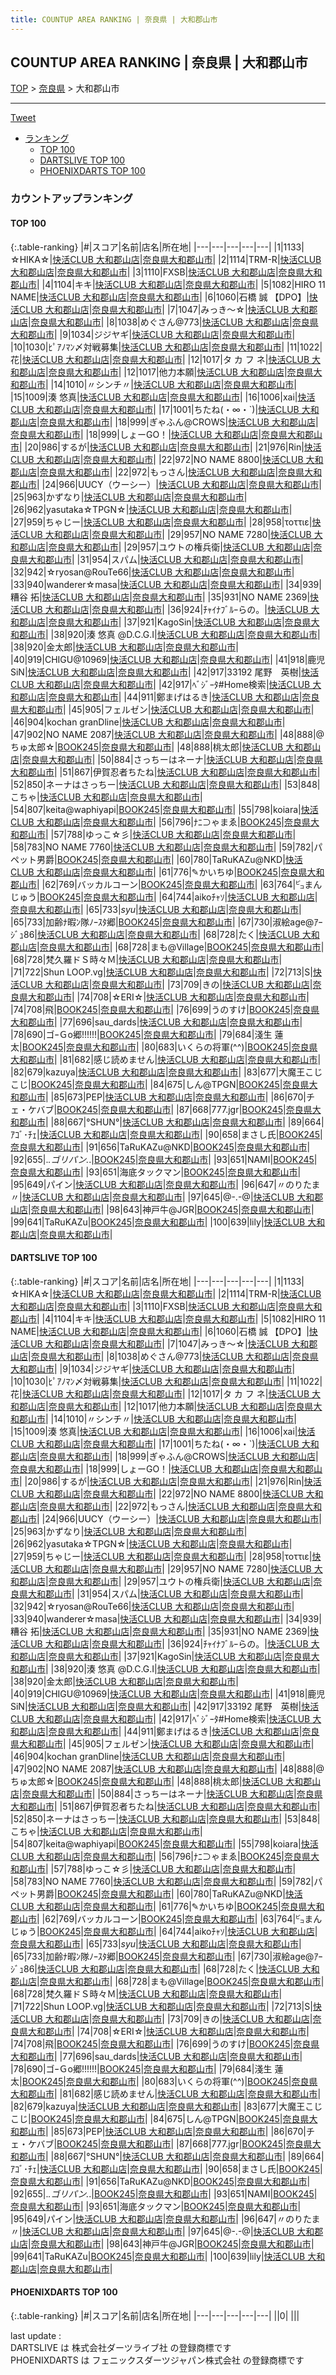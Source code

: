 ```yaml
---
title: COUNTUP AREA RANKING | 奈良県 | 大和郡山市
---
```

## COUNTUP AREA RANKING | 奈良県 | 大和郡山市

[TOP](/darts/rank/) > [奈良県](/darts/rank/奈良県/) > 大和郡山市

___

<a href="https://twitter.com/share?ref_src=twsrc%5Etfw" data-text="COUNTUP AREA RANKING | 奈良県大和郡山市" class="twitter-share-button" data-hashtags="DARTSLIVE,PHOENIXDARTS,darts,ダーツ" data-show-count="false">Tweet</a>

* [ランキング](#カウントアップランキング)
    * [TOP 100](#top-100)
    * [DARTSLIVE TOP 100](#dartslive-top-100)
    * [PHOENIXDARTS TOP 100](#phoenixdarts-top-100)

### カウントアップランキング

#### TOP 100



{:.table-ranking}
|#|スコア|名前|店名|所在地|
|---|---|---|---|---|
|1|1133|<span class="rank-name-dl">☆HIKA☆</span>|<a href="https://search.dartslive.com/jp/shop/a4d804bf25f3835058d385ea46352d8f">快活CLUB 大和郡山店</a>|<a href="/darts/rank/奈良県/大和郡山市">奈良県大和郡山市</a>|
|2|1114|<span class="rank-name-dl">TRM-R</span>|<a href="https://search.dartslive.com/jp/shop/a4d804bf25f3835058d385ea46352d8f">快活CLUB 大和郡山店</a>|<a href="/darts/rank/奈良県/大和郡山市">奈良県大和郡山市</a>|
|3|1110|<span class="rank-name-dl">FXSB</span>|<a href="https://search.dartslive.com/jp/shop/a4d804bf25f3835058d385ea46352d8f">快活CLUB 大和郡山店</a>|<a href="/darts/rank/奈良県/大和郡山市">奈良県大和郡山市</a>|
|4|1104|<span class="rank-name-dl">キキ</span>|<a href="https://search.dartslive.com/jp/shop/a4d804bf25f3835058d385ea46352d8f">快活CLUB 大和郡山店</a>|<a href="/darts/rank/奈良県/大和郡山市">奈良県大和郡山市</a>|
|5|1082|<span class="rank-name-dl">HIRO 11 NAME</span>|<a href="https://search.dartslive.com/jp/shop/a4d804bf25f3835058d385ea46352d8f">快活CLUB 大和郡山店</a>|<a href="/darts/rank/奈良県/大和郡山市">奈良県大和郡山市</a>|
|6|1060|<span class="rank-name-dl">石橋 誠 【DPO】</span>|<a href="https://search.dartslive.com/jp/shop/a4d804bf25f3835058d385ea46352d8f">快活CLUB 大和郡山店</a>|<a href="/darts/rank/奈良県/大和郡山市">奈良県大和郡山市</a>|
|7|1047|<span class="rank-name-dl">みっき〜☆</span>|<a href="https://search.dartslive.com/jp/shop/a4d804bf25f3835058d385ea46352d8f">快活CLUB 大和郡山店</a>|<a href="/darts/rank/奈良県/大和郡山市">奈良県大和郡山市</a>|
|8|1038|<span class="rank-name-dl">めぐさん@773</span>|<a href="https://search.dartslive.com/jp/shop/a4d804bf25f3835058d385ea46352d8f">快活CLUB 大和郡山店</a>|<a href="/darts/rank/奈良県/大和郡山市">奈良県大和郡山市</a>|
|9|1034|<span class="rank-name-dl">ジジヤギ</span>|<a href="https://search.dartslive.com/jp/shop/a4d804bf25f3835058d385ea46352d8f">快活CLUB 大和郡山店</a>|<a href="/darts/rank/奈良県/大和郡山市">奈良県大和郡山市</a>|
|10|1030|<span class="rank-name-dl">ﾋﾟｱﾉﾏﾝ〆対戦募集</span>|<a href="https://search.dartslive.com/jp/shop/a4d804bf25f3835058d385ea46352d8f">快活CLUB 大和郡山店</a>|<a href="/darts/rank/奈良県/大和郡山市">奈良県大和郡山市</a>|
|11|1022|<span class="rank-name-dl">花</span>|<a href="https://search.dartslive.com/jp/shop/a4d804bf25f3835058d385ea46352d8f">快活CLUB 大和郡山店</a>|<a href="/darts/rank/奈良県/大和郡山市">奈良県大和郡山市</a>|
|12|1017|<span class="rank-name-dl">タ カ フ ネ</span>|<a href="https://search.dartslive.com/jp/shop/a4d804bf25f3835058d385ea46352d8f">快活CLUB 大和郡山店</a>|<a href="/darts/rank/奈良県/大和郡山市">奈良県大和郡山市</a>|
|12|1017|<span class="rank-name-dl">他力本願</span>|<a href="https://search.dartslive.com/jp/shop/a4d804bf25f3835058d385ea46352d8f">快活CLUB 大和郡山店</a>|<a href="/darts/rank/奈良県/大和郡山市">奈良県大和郡山市</a>|
|14|1010|<span class="rank-name-dl">〃シンチ〃</span>|<a href="https://search.dartslive.com/jp/shop/a4d804bf25f3835058d385ea46352d8f">快活CLUB 大和郡山店</a>|<a href="/darts/rank/奈良県/大和郡山市">奈良県大和郡山市</a>|
|15|1009|<span class="rank-name-dl">湊 悠真</span>|<a href="https://search.dartslive.com/jp/shop/a4d804bf25f3835058d385ea46352d8f">快活CLUB 大和郡山店</a>|<a href="/darts/rank/奈良県/大和郡山市">奈良県大和郡山市</a>|
|16|1006|<span class="rank-name-dl">xai</span>|<a href="https://search.dartslive.com/jp/shop/a4d804bf25f3835058d385ea46352d8f">快活CLUB 大和郡山店</a>|<a href="/darts/rank/奈良県/大和郡山市">奈良県大和郡山市</a>|
|17|1001|<span class="rank-name-dl">ちたね(・∞・`)</span>|<a href="https://search.dartslive.com/jp/shop/a4d804bf25f3835058d385ea46352d8f">快活CLUB 大和郡山店</a>|<a href="/darts/rank/奈良県/大和郡山市">奈良県大和郡山市</a>|
|18|999|<span class="rank-name-dl">ぎゃふん@CROWS</span>|<a href="https://search.dartslive.com/jp/shop/a4d804bf25f3835058d385ea46352d8f">快活CLUB 大和郡山店</a>|<a href="/darts/rank/奈良県/大和郡山市">奈良県大和郡山市</a>|
|18|999|<span class="rank-name-dl">しょーGO！</span>|<a href="https://search.dartslive.com/jp/shop/a4d804bf25f3835058d385ea46352d8f">快活CLUB 大和郡山店</a>|<a href="/darts/rank/奈良県/大和郡山市">奈良県大和郡山市</a>|
|20|986|<span class="rank-name-dl">するが</span>|<a href="https://search.dartslive.com/jp/shop/a4d804bf25f3835058d385ea46352d8f">快活CLUB 大和郡山店</a>|<a href="/darts/rank/奈良県/大和郡山市">奈良県大和郡山市</a>|
|21|976|<span class="rank-name-dl">Rin</span>|<a href="https://search.dartslive.com/jp/shop/a4d804bf25f3835058d385ea46352d8f">快活CLUB 大和郡山店</a>|<a href="/darts/rank/奈良県/大和郡山市">奈良県大和郡山市</a>|
|22|972|<span class="rank-name-dl">NO NAME 8800</span>|<a href="https://search.dartslive.com/jp/shop/a4d804bf25f3835058d385ea46352d8f">快活CLUB 大和郡山店</a>|<a href="/darts/rank/奈良県/大和郡山市">奈良県大和郡山市</a>|
|22|972|<span class="rank-name-dl">もっさん</span>|<a href="https://search.dartslive.com/jp/shop/a4d804bf25f3835058d385ea46352d8f">快活CLUB 大和郡山店</a>|<a href="/darts/rank/奈良県/大和郡山市">奈良県大和郡山市</a>|
|24|966|<span class="rank-name-dl">UUCY（ウーシー）</span>|<a href="https://search.dartslive.com/jp/shop/a4d804bf25f3835058d385ea46352d8f">快活CLUB 大和郡山店</a>|<a href="/darts/rank/奈良県/大和郡山市">奈良県大和郡山市</a>|
|25|963|<span class="rank-name-dl">かずなり</span>|<a href="https://search.dartslive.com/jp/shop/a4d804bf25f3835058d385ea46352d8f">快活CLUB 大和郡山店</a>|<a href="/darts/rank/奈良県/大和郡山市">奈良県大和郡山市</a>|
|26|962|<span class="rank-name-dl">yasutaka☆TPGN☆</span>|<a href="https://search.dartslive.com/jp/shop/a4d804bf25f3835058d385ea46352d8f">快活CLUB 大和郡山店</a>|<a href="/darts/rank/奈良県/大和郡山市">奈良県大和郡山市</a>|
|27|959|<span class="rank-name-dl">ちゃじー</span>|<a href="https://search.dartslive.com/jp/shop/a4d804bf25f3835058d385ea46352d8f">快活CLUB 大和郡山店</a>|<a href="/darts/rank/奈良県/大和郡山市">奈良県大和郡山市</a>|
|28|958|<span class="rank-name-dl">τοττιε</span>|<a href="https://search.dartslive.com/jp/shop/a4d804bf25f3835058d385ea46352d8f">快活CLUB 大和郡山店</a>|<a href="/darts/rank/奈良県/大和郡山市">奈良県大和郡山市</a>|
|29|957|<span class="rank-name-dl">NO NAME 7280</span>|<a href="https://search.dartslive.com/jp/shop/a4d804bf25f3835058d385ea46352d8f">快活CLUB 大和郡山店</a>|<a href="/darts/rank/奈良県/大和郡山市">奈良県大和郡山市</a>|
|29|957|<span class="rank-name-dl">ユウトの権兵衛</span>|<a href="https://search.dartslive.com/jp/shop/a4d804bf25f3835058d385ea46352d8f">快活CLUB 大和郡山店</a>|<a href="/darts/rank/奈良県/大和郡山市">奈良県大和郡山市</a>|
|31|954|<span class="rank-name-dl">スパム</span>|<a href="https://search.dartslive.com/jp/shop/a4d804bf25f3835058d385ea46352d8f">快活CLUB 大和郡山店</a>|<a href="/darts/rank/奈良県/大和郡山市">奈良県大和郡山市</a>|
|32|942|<span class="rank-name-dl">☆ryosan@RouTe66</span>|<a href="https://search.dartslive.com/jp/shop/a4d804bf25f3835058d385ea46352d8f">快活CLUB 大和郡山店</a>|<a href="/darts/rank/奈良県/大和郡山市">奈良県大和郡山市</a>|
|33|940|<span class="rank-name-dl">wanderer☆masa</span>|<a href="https://search.dartslive.com/jp/shop/a4d804bf25f3835058d385ea46352d8f">快活CLUB 大和郡山店</a>|<a href="/darts/rank/奈良県/大和郡山市">奈良県大和郡山市</a>|
|34|939|<span class="rank-name-dl">糟谷 拓</span>|<a href="https://search.dartslive.com/jp/shop/a4d804bf25f3835058d385ea46352d8f">快活CLUB 大和郡山店</a>|<a href="/darts/rank/奈良県/大和郡山市">奈良県大和郡山市</a>|
|35|931|<span class="rank-name-dl">NO NAME 2369</span>|<a href="https://search.dartslive.com/jp/shop/a4d804bf25f3835058d385ea46352d8f">快活CLUB 大和郡山店</a>|<a href="/darts/rank/奈良県/大和郡山市">奈良県大和郡山市</a>|
|36|924|<span class="rank-name-dl">ﾁｬｲﾅﾌﾞﾙｰらの。</span>|<a href="https://search.dartslive.com/jp/shop/a4d804bf25f3835058d385ea46352d8f">快活CLUB 大和郡山店</a>|<a href="/darts/rank/奈良県/大和郡山市">奈良県大和郡山市</a>|
|37|921|<span class="rank-name-dl">KagoSin</span>|<a href="https://search.dartslive.com/jp/shop/a4d804bf25f3835058d385ea46352d8f">快活CLUB 大和郡山店</a>|<a href="/darts/rank/奈良県/大和郡山市">奈良県大和郡山市</a>|
|38|920|<span class="rank-name-dl">湊 悠真 @D.C.G.I</span>|<a href="https://search.dartslive.com/jp/shop/a4d804bf25f3835058d385ea46352d8f">快活CLUB 大和郡山店</a>|<a href="/darts/rank/奈良県/大和郡山市">奈良県大和郡山市</a>|
|38|920|<span class="rank-name-dl">金太郎</span>|<a href="https://search.dartslive.com/jp/shop/a4d804bf25f3835058d385ea46352d8f">快活CLUB 大和郡山店</a>|<a href="/darts/rank/奈良県/大和郡山市">奈良県大和郡山市</a>|
|40|919|<span class="rank-name-dl">CHIGU@10969</span>|<a href="https://search.dartslive.com/jp/shop/a4d804bf25f3835058d385ea46352d8f">快活CLUB 大和郡山店</a>|<a href="/darts/rank/奈良県/大和郡山市">奈良県大和郡山市</a>|
|41|918|<span class="rank-name-dl">鹿児SiN</span>|<a href="https://search.dartslive.com/jp/shop/a4d804bf25f3835058d385ea46352d8f">快活CLUB 大和郡山店</a>|<a href="/darts/rank/奈良県/大和郡山市">奈良県大和郡山市</a>|
|42|917|<span class="rank-name-dl">33192 尾野　英樹</span>|<a href="https://search.dartslive.com/jp/shop/a4d804bf25f3835058d385ea46352d8f">快活CLUB 大和郡山店</a>|<a href="/darts/rank/奈良県/大和郡山市">奈良県大和郡山市</a>|
|42|917|<span class="rank-name-dl">ﾍﾞｼﾞｰﾀ#Home検索</span>|<a href="https://search.dartslive.com/jp/shop/a4d804bf25f3835058d385ea46352d8f">快活CLUB 大和郡山店</a>|<a href="/darts/rank/奈良県/大和郡山市">奈良県大和郡山市</a>|
|44|911|<span class="rank-name-dl">鄭まげはるき</span>|<a href="https://search.dartslive.com/jp/shop/a4d804bf25f3835058d385ea46352d8f">快活CLUB 大和郡山店</a>|<a href="/darts/rank/奈良県/大和郡山市">奈良県大和郡山市</a>|
|45|905|<span class="rank-name-dl">フェルゼン</span>|<a href="https://search.dartslive.com/jp/shop/a4d804bf25f3835058d385ea46352d8f">快活CLUB 大和郡山店</a>|<a href="/darts/rank/奈良県/大和郡山市">奈良県大和郡山市</a>|
|46|904|<span class="rank-name-dl">kochan granDline</span>|<a href="https://search.dartslive.com/jp/shop/a4d804bf25f3835058d385ea46352d8f">快活CLUB 大和郡山店</a>|<a href="/darts/rank/奈良県/大和郡山市">奈良県大和郡山市</a>|
|47|902|<span class="rank-name-dl">NO NAME 2087</span>|<a href="https://search.dartslive.com/jp/shop/a4d804bf25f3835058d385ea46352d8f">快活CLUB 大和郡山店</a>|<a href="/darts/rank/奈良県/大和郡山市">奈良県大和郡山市</a>|
|48|888|<span class="rank-name-dl">@ちゅ太郎☆</span>|<a href="https://search.dartslive.com/jp/shop/7f43353668f8cb440d9b047a20a7ba1e">BOOK245</a>|<a href="/darts/rank/奈良県/大和郡山市">奈良県大和郡山市</a>|
|48|888|<span class="rank-name-dl">桃太郎</span>|<a href="https://search.dartslive.com/jp/shop/a4d804bf25f3835058d385ea46352d8f">快活CLUB 大和郡山店</a>|<a href="/darts/rank/奈良県/大和郡山市">奈良県大和郡山市</a>|
|50|884|<span class="rank-name-dl">さっちーはネーナ</span>|<a href="https://search.dartslive.com/jp/shop/a4d804bf25f3835058d385ea46352d8f">快活CLUB 大和郡山店</a>|<a href="/darts/rank/奈良県/大和郡山市">奈良県大和郡山市</a>|
|51|867|<span class="rank-name-dl">伊賀忍者ちたね</span>|<a href="https://search.dartslive.com/jp/shop/a4d804bf25f3835058d385ea46352d8f">快活CLUB 大和郡山店</a>|<a href="/darts/rank/奈良県/大和郡山市">奈良県大和郡山市</a>|
|52|850|<span class="rank-name-dl">ネーナはさっちー</span>|<a href="https://search.dartslive.com/jp/shop/a4d804bf25f3835058d385ea46352d8f">快活CLUB 大和郡山店</a>|<a href="/darts/rank/奈良県/大和郡山市">奈良県大和郡山市</a>|
|53|848|<span class="rank-name-dl">こちゃ</span>|<a href="https://search.dartslive.com/jp/shop/a4d804bf25f3835058d385ea46352d8f">快活CLUB 大和郡山店</a>|<a href="/darts/rank/奈良県/大和郡山市">奈良県大和郡山市</a>|
|54|807|<span class="rank-name-dl">keita@waphiyapi</span>|<a href="https://search.dartslive.com/jp/shop/7f43353668f8cb440d9b047a20a7ba1e">BOOK245</a>|<a href="/darts/rank/奈良県/大和郡山市">奈良県大和郡山市</a>|
|55|798|<span class="rank-name-dl">koiara</span>|<a href="https://search.dartslive.com/jp/shop/a4d804bf25f3835058d385ea46352d8f">快活CLUB 大和郡山店</a>|<a href="/darts/rank/奈良県/大和郡山市">奈良県大和郡山市</a>|
|56|796|<span class="rank-name-dl">ﾅﾆ⊃ゃまゑ</span>|<a href="https://search.dartslive.com/jp/shop/7f43353668f8cb440d9b047a20a7ba1e">BOOK245</a>|<a href="/darts/rank/奈良県/大和郡山市">奈良県大和郡山市</a>|
|57|788|<span class="rank-name-dl">ゆっこ☆彡</span>|<a href="https://search.dartslive.com/jp/shop/a4d804bf25f3835058d385ea46352d8f">快活CLUB 大和郡山店</a>|<a href="/darts/rank/奈良県/大和郡山市">奈良県大和郡山市</a>|
|58|783|<span class="rank-name-dl">NO NAME 7760</span>|<a href="https://search.dartslive.com/jp/shop/a4d804bf25f3835058d385ea46352d8f">快活CLUB 大和郡山店</a>|<a href="/darts/rank/奈良県/大和郡山市">奈良県大和郡山市</a>|
|59|782|<span class="rank-name-dl">パペット男爵</span>|<a href="https://search.dartslive.com/jp/shop/7f43353668f8cb440d9b047a20a7ba1e">BOOK245</a>|<a href="/darts/rank/奈良県/大和郡山市">奈良県大和郡山市</a>|
|60|780|<span class="rank-name-dl">TaRuKAZu@NKD</span>|<a href="https://search.dartslive.com/jp/shop/a4d804bf25f3835058d385ea46352d8f">快活CLUB 大和郡山店</a>|<a href="/darts/rank/奈良県/大和郡山市">奈良県大和郡山市</a>|
|61|776|<span class="rank-name-dl">✎かいちゆ</span>|<a href="https://search.dartslive.com/jp/shop/7f43353668f8cb440d9b047a20a7ba1e">BOOK245</a>|<a href="/darts/rank/奈良県/大和郡山市">奈良県大和郡山市</a>|
|62|769|<span class="rank-name-dl">バッカルコーン</span>|<a href="https://search.dartslive.com/jp/shop/7f43353668f8cb440d9b047a20a7ba1e">BOOK245</a>|<a href="/darts/rank/奈良県/大和郡山市">奈良県大和郡山市</a>|
|63|764|<span class="rank-name-dl">㌰まんじゅう</span>|<a href="https://search.dartslive.com/jp/shop/7f43353668f8cb440d9b047a20a7ba1e">BOOK245</a>|<a href="/darts/rank/奈良県/大和郡山市">奈良県大和郡山市</a>|
|64|744|<span class="rank-name-dl">aikoﾁｬｿ</span>|<a href="https://search.dartslive.com/jp/shop/a4d804bf25f3835058d385ea46352d8f">快活CLUB 大和郡山店</a>|<a href="/darts/rank/奈良県/大和郡山市">奈良県大和郡山市</a>|
|65|733|<span class="rank-name-dl">_syu_</span>|<a href="https://search.dartslive.com/jp/shop/a4d804bf25f3835058d385ea46352d8f">快活CLUB 大和郡山店</a>|<a href="/darts/rank/奈良県/大和郡山市">奈良県大和郡山市</a>|
|65|733|<span class="rank-name-dl">加齢ﾅ暇ﾝ隊ﾉｰｽﾀ郷</span>|<a href="https://search.dartslive.com/jp/shop/7f43353668f8cb440d9b047a20a7ba1e">BOOK245</a>|<a href="/darts/rank/奈良県/大和郡山市">奈良県大和郡山市</a>|
|67|730|<span class="rank-name-dl">淑絵age@ｱｰｼﾞｭ86</span>|<a href="https://search.dartslive.com/jp/shop/a4d804bf25f3835058d385ea46352d8f">快活CLUB 大和郡山店</a>|<a href="/darts/rank/奈良県/大和郡山市">奈良県大和郡山市</a>|
|68|728|<span class="rank-name-dl">たく</span>|<a href="https://search.dartslive.com/jp/shop/a4d804bf25f3835058d385ea46352d8f">快活CLUB 大和郡山店</a>|<a href="/darts/rank/奈良県/大和郡山市">奈良県大和郡山市</a>|
|68|728|<span class="rank-name-dl">まも@Village</span>|<a href="https://search.dartslive.com/jp/shop/7f43353668f8cb440d9b047a20a7ba1e">BOOK245</a>|<a href="/darts/rank/奈良県/大和郡山市">奈良県大和郡山市</a>|
|68|728|<span class="rank-name-dl">梵久羅ドＳ時々Ｍ</span>|<a href="https://search.dartslive.com/jp/shop/a4d804bf25f3835058d385ea46352d8f">快活CLUB 大和郡山店</a>|<a href="/darts/rank/奈良県/大和郡山市">奈良県大和郡山市</a>|
|71|722|<span class="rank-name-dl">Shun LOOP.vg</span>|<a href="https://search.dartslive.com/jp/shop/a4d804bf25f3835058d385ea46352d8f">快活CLUB 大和郡山店</a>|<a href="/darts/rank/奈良県/大和郡山市">奈良県大和郡山市</a>|
|72|713|<span class="rank-name-dl">S</span>|<a href="https://search.dartslive.com/jp/shop/a4d804bf25f3835058d385ea46352d8f">快活CLUB 大和郡山店</a>|<a href="/darts/rank/奈良県/大和郡山市">奈良県大和郡山市</a>|
|73|709|<span class="rank-name-dl">きの</span>|<a href="https://search.dartslive.com/jp/shop/a4d804bf25f3835058d385ea46352d8f">快活CLUB 大和郡山店</a>|<a href="/darts/rank/奈良県/大和郡山市">奈良県大和郡山市</a>|
|74|708|<span class="rank-name-dl">☆ERI☆</span>|<a href="https://search.dartslive.com/jp/shop/a4d804bf25f3835058d385ea46352d8f">快活CLUB 大和郡山店</a>|<a href="/darts/rank/奈良県/大和郡山市">奈良県大和郡山市</a>|
|74|708|<span class="rank-name-dl">飛</span>|<a href="https://search.dartslive.com/jp/shop/7f43353668f8cb440d9b047a20a7ba1e">BOOK245</a>|<a href="/darts/rank/奈良県/大和郡山市">奈良県大和郡山市</a>|
|76|699|<span class="rank-name-dl">うのすけ</span>|<a href="https://search.dartslive.com/jp/shop/7f43353668f8cb440d9b047a20a7ba1e">BOOK245</a>|<a href="/darts/rank/奈良県/大和郡山市">奈良県大和郡山市</a>|
|77|696|<span class="rank-name-dl">sau_dards</span>|<a href="https://search.dartslive.com/jp/shop/a4d804bf25f3835058d385ea46352d8f">快活CLUB 大和郡山店</a>|<a href="/darts/rank/奈良県/大和郡山市">奈良県大和郡山市</a>|
|78|690|<span class="rank-name-dl">ゴｰＧo郷!!!!!!</span>|<a href="https://search.dartslive.com/jp/shop/7f43353668f8cb440d9b047a20a7ba1e">BOOK245</a>|<a href="/darts/rank/奈良県/大和郡山市">奈良県大和郡山市</a>|
|79|684|<span class="rank-name-dl">淺生 蓮太</span>|<a href="https://search.dartslive.com/jp/shop/7f43353668f8cb440d9b047a20a7ba1e">BOOK245</a>|<a href="/darts/rank/奈良県/大和郡山市">奈良県大和郡山市</a>|
|80|683|<span class="rank-name-dl">いくらの将軍(^^)</span>|<a href="https://search.dartslive.com/jp/shop/7f43353668f8cb440d9b047a20a7ba1e">BOOK245</a>|<a href="/darts/rank/奈良県/大和郡山市">奈良県大和郡山市</a>|
|81|682|<span class="rank-name-dl">感じ読めません</span>|<a href="https://search.dartslive.com/jp/shop/a4d804bf25f3835058d385ea46352d8f">快活CLUB 大和郡山店</a>|<a href="/darts/rank/奈良県/大和郡山市">奈良県大和郡山市</a>|
|82|679|<span class="rank-name-dl">kazuya</span>|<a href="https://search.dartslive.com/jp/shop/a4d804bf25f3835058d385ea46352d8f">快活CLUB 大和郡山店</a>|<a href="/darts/rank/奈良県/大和郡山市">奈良県大和郡山市</a>|
|83|677|<span class="rank-name-dl">大魔王こじこじ</span>|<a href="https://search.dartslive.com/jp/shop/7f43353668f8cb440d9b047a20a7ba1e">BOOK245</a>|<a href="/darts/rank/奈良県/大和郡山市">奈良県大和郡山市</a>|
|84|675|<span class="rank-name-dl">しん@TPGN</span>|<a href="https://search.dartslive.com/jp/shop/7f43353668f8cb440d9b047a20a7ba1e">BOOK245</a>|<a href="/darts/rank/奈良県/大和郡山市">奈良県大和郡山市</a>|
|85|673|<span class="rank-name-dl">PEP</span>|<a href="https://search.dartslive.com/jp/shop/a4d804bf25f3835058d385ea46352d8f">快活CLUB 大和郡山店</a>|<a href="/darts/rank/奈良県/大和郡山市">奈良県大和郡山市</a>|
|86|670|<span class="rank-name-dl">チェ・ケバブ</span>|<a href="https://search.dartslive.com/jp/shop/7f43353668f8cb440d9b047a20a7ba1e">BOOK245</a>|<a href="/darts/rank/奈良県/大和郡山市">奈良県大和郡山市</a>|
|87|668|<span class="rank-name-dl">777.jgr</span>|<a href="https://search.dartslive.com/jp/shop/7f43353668f8cb440d9b047a20a7ba1e">BOOK245</a>|<a href="/darts/rank/奈良県/大和郡山市">奈良県大和郡山市</a>|
|88|667|<span class="rank-name-dl">°SHUN°</span>|<a href="https://search.dartslive.com/jp/shop/a4d804bf25f3835058d385ea46352d8f">快活CLUB 大和郡山店</a>|<a href="/darts/rank/奈良県/大和郡山市">奈良県大和郡山市</a>|
|89|664|<span class="rank-name-dl">ｱｺﾞ･ﾁｪ</span>|<a href="https://search.dartslive.com/jp/shop/a4d804bf25f3835058d385ea46352d8f">快活CLUB 大和郡山店</a>|<a href="/darts/rank/奈良県/大和郡山市">奈良県大和郡山市</a>|
|90|658|<span class="rank-name-dl">まさし氏</span>|<a href="https://search.dartslive.com/jp/shop/7f43353668f8cb440d9b047a20a7ba1e">BOOK245</a>|<a href="/darts/rank/奈良県/大和郡山市">奈良県大和郡山市</a>|
|91|656|<span class="rank-name-dl">TaRuKAZu@NKD</span>|<a href="https://search.dartslive.com/jp/shop/7f43353668f8cb440d9b047a20a7ba1e">BOOK245</a>|<a href="/darts/rank/奈良県/大和郡山市">奈良県大和郡山市</a>|
|92|655|<span class="rank-name-dl">._.ゴリパン._.</span>|<a href="https://search.dartslive.com/jp/shop/7f43353668f8cb440d9b047a20a7ba1e">BOOK245</a>|<a href="/darts/rank/奈良県/大和郡山市">奈良県大和郡山市</a>|
|93|651|<span class="rank-name-dl">NAMI</span>|<a href="https://search.dartslive.com/jp/shop/7f43353668f8cb440d9b047a20a7ba1e">BOOK245</a>|<a href="/darts/rank/奈良県/大和郡山市">奈良県大和郡山市</a>|
|93|651|<span class="rank-name-dl">海底タックマン</span>|<a href="https://search.dartslive.com/jp/shop/7f43353668f8cb440d9b047a20a7ba1e">BOOK245</a>|<a href="/darts/rank/奈良県/大和郡山市">奈良県大和郡山市</a>|
|95|649|<span class="rank-name-dl">パイン</span>|<a href="https://search.dartslive.com/jp/shop/a4d804bf25f3835058d385ea46352d8f">快活CLUB 大和郡山店</a>|<a href="/darts/rank/奈良県/大和郡山市">奈良県大和郡山市</a>|
|96|647|<span class="rank-name-dl">〃のりたま〃</span>|<a href="https://search.dartslive.com/jp/shop/a4d804bf25f3835058d385ea46352d8f">快活CLUB 大和郡山店</a>|<a href="/darts/rank/奈良県/大和郡山市">奈良県大和郡山市</a>|
|97|645|<span class="rank-name-dl">@-.-@</span>|<a href="https://search.dartslive.com/jp/shop/a4d804bf25f3835058d385ea46352d8f">快活CLUB 大和郡山店</a>|<a href="/darts/rank/奈良県/大和郡山市">奈良県大和郡山市</a>|
|98|643|<span class="rank-name-dl">神戸牛@JGR</span>|<a href="https://search.dartslive.com/jp/shop/7f43353668f8cb440d9b047a20a7ba1e">BOOK245</a>|<a href="/darts/rank/奈良県/大和郡山市">奈良県大和郡山市</a>|
|99|641|<span class="rank-name-dl">TaRuKAZu</span>|<a href="https://search.dartslive.com/jp/shop/7f43353668f8cb440d9b047a20a7ba1e">BOOK245</a>|<a href="/darts/rank/奈良県/大和郡山市">奈良県大和郡山市</a>|
|100|639|<span class="rank-name-dl">lily</span>|<a href="https://search.dartslive.com/jp/shop/a4d804bf25f3835058d385ea46352d8f">快活CLUB 大和郡山店</a>|<a href="/darts/rank/奈良県/大和郡山市">奈良県大和郡山市</a>|


#### DARTSLIVE TOP 100



{:.table-ranking}
|#|スコア|名前|店名|所在地|
|---|---|---|---|---|
|1|1133|<span class="rank-name-dl">☆HIKA☆</span>|<a href="https://search.dartslive.com/jp/shop/a4d804bf25f3835058d385ea46352d8f">快活CLUB 大和郡山店</a>|<a href="/darts/rank/奈良県/大和郡山市">奈良県大和郡山市</a>|
|2|1114|<span class="rank-name-dl">TRM-R</span>|<a href="https://search.dartslive.com/jp/shop/a4d804bf25f3835058d385ea46352d8f">快活CLUB 大和郡山店</a>|<a href="/darts/rank/奈良県/大和郡山市">奈良県大和郡山市</a>|
|3|1110|<span class="rank-name-dl">FXSB</span>|<a href="https://search.dartslive.com/jp/shop/a4d804bf25f3835058d385ea46352d8f">快活CLUB 大和郡山店</a>|<a href="/darts/rank/奈良県/大和郡山市">奈良県大和郡山市</a>|
|4|1104|<span class="rank-name-dl">キキ</span>|<a href="https://search.dartslive.com/jp/shop/a4d804bf25f3835058d385ea46352d8f">快活CLUB 大和郡山店</a>|<a href="/darts/rank/奈良県/大和郡山市">奈良県大和郡山市</a>|
|5|1082|<span class="rank-name-dl">HIRO 11 NAME</span>|<a href="https://search.dartslive.com/jp/shop/a4d804bf25f3835058d385ea46352d8f">快活CLUB 大和郡山店</a>|<a href="/darts/rank/奈良県/大和郡山市">奈良県大和郡山市</a>|
|6|1060|<span class="rank-name-dl">石橋 誠 【DPO】</span>|<a href="https://search.dartslive.com/jp/shop/a4d804bf25f3835058d385ea46352d8f">快活CLUB 大和郡山店</a>|<a href="/darts/rank/奈良県/大和郡山市">奈良県大和郡山市</a>|
|7|1047|<span class="rank-name-dl">みっき〜☆</span>|<a href="https://search.dartslive.com/jp/shop/a4d804bf25f3835058d385ea46352d8f">快活CLUB 大和郡山店</a>|<a href="/darts/rank/奈良県/大和郡山市">奈良県大和郡山市</a>|
|8|1038|<span class="rank-name-dl">めぐさん@773</span>|<a href="https://search.dartslive.com/jp/shop/a4d804bf25f3835058d385ea46352d8f">快活CLUB 大和郡山店</a>|<a href="/darts/rank/奈良県/大和郡山市">奈良県大和郡山市</a>|
|9|1034|<span class="rank-name-dl">ジジヤギ</span>|<a href="https://search.dartslive.com/jp/shop/a4d804bf25f3835058d385ea46352d8f">快活CLUB 大和郡山店</a>|<a href="/darts/rank/奈良県/大和郡山市">奈良県大和郡山市</a>|
|10|1030|<span class="rank-name-dl">ﾋﾟｱﾉﾏﾝ〆対戦募集</span>|<a href="https://search.dartslive.com/jp/shop/a4d804bf25f3835058d385ea46352d8f">快活CLUB 大和郡山店</a>|<a href="/darts/rank/奈良県/大和郡山市">奈良県大和郡山市</a>|
|11|1022|<span class="rank-name-dl">花</span>|<a href="https://search.dartslive.com/jp/shop/a4d804bf25f3835058d385ea46352d8f">快活CLUB 大和郡山店</a>|<a href="/darts/rank/奈良県/大和郡山市">奈良県大和郡山市</a>|
|12|1017|<span class="rank-name-dl">タ カ フ ネ</span>|<a href="https://search.dartslive.com/jp/shop/a4d804bf25f3835058d385ea46352d8f">快活CLUB 大和郡山店</a>|<a href="/darts/rank/奈良県/大和郡山市">奈良県大和郡山市</a>|
|12|1017|<span class="rank-name-dl">他力本願</span>|<a href="https://search.dartslive.com/jp/shop/a4d804bf25f3835058d385ea46352d8f">快活CLUB 大和郡山店</a>|<a href="/darts/rank/奈良県/大和郡山市">奈良県大和郡山市</a>|
|14|1010|<span class="rank-name-dl">〃シンチ〃</span>|<a href="https://search.dartslive.com/jp/shop/a4d804bf25f3835058d385ea46352d8f">快活CLUB 大和郡山店</a>|<a href="/darts/rank/奈良県/大和郡山市">奈良県大和郡山市</a>|
|15|1009|<span class="rank-name-dl">湊 悠真</span>|<a href="https://search.dartslive.com/jp/shop/a4d804bf25f3835058d385ea46352d8f">快活CLUB 大和郡山店</a>|<a href="/darts/rank/奈良県/大和郡山市">奈良県大和郡山市</a>|
|16|1006|<span class="rank-name-dl">xai</span>|<a href="https://search.dartslive.com/jp/shop/a4d804bf25f3835058d385ea46352d8f">快活CLUB 大和郡山店</a>|<a href="/darts/rank/奈良県/大和郡山市">奈良県大和郡山市</a>|
|17|1001|<span class="rank-name-dl">ちたね(・∞・`)</span>|<a href="https://search.dartslive.com/jp/shop/a4d804bf25f3835058d385ea46352d8f">快活CLUB 大和郡山店</a>|<a href="/darts/rank/奈良県/大和郡山市">奈良県大和郡山市</a>|
|18|999|<span class="rank-name-dl">ぎゃふん@CROWS</span>|<a href="https://search.dartslive.com/jp/shop/a4d804bf25f3835058d385ea46352d8f">快活CLUB 大和郡山店</a>|<a href="/darts/rank/奈良県/大和郡山市">奈良県大和郡山市</a>|
|18|999|<span class="rank-name-dl">しょーGO！</span>|<a href="https://search.dartslive.com/jp/shop/a4d804bf25f3835058d385ea46352d8f">快活CLUB 大和郡山店</a>|<a href="/darts/rank/奈良県/大和郡山市">奈良県大和郡山市</a>|
|20|986|<span class="rank-name-dl">するが</span>|<a href="https://search.dartslive.com/jp/shop/a4d804bf25f3835058d385ea46352d8f">快活CLUB 大和郡山店</a>|<a href="/darts/rank/奈良県/大和郡山市">奈良県大和郡山市</a>|
|21|976|<span class="rank-name-dl">Rin</span>|<a href="https://search.dartslive.com/jp/shop/a4d804bf25f3835058d385ea46352d8f">快活CLUB 大和郡山店</a>|<a href="/darts/rank/奈良県/大和郡山市">奈良県大和郡山市</a>|
|22|972|<span class="rank-name-dl">NO NAME 8800</span>|<a href="https://search.dartslive.com/jp/shop/a4d804bf25f3835058d385ea46352d8f">快活CLUB 大和郡山店</a>|<a href="/darts/rank/奈良県/大和郡山市">奈良県大和郡山市</a>|
|22|972|<span class="rank-name-dl">もっさん</span>|<a href="https://search.dartslive.com/jp/shop/a4d804bf25f3835058d385ea46352d8f">快活CLUB 大和郡山店</a>|<a href="/darts/rank/奈良県/大和郡山市">奈良県大和郡山市</a>|
|24|966|<span class="rank-name-dl">UUCY（ウーシー）</span>|<a href="https://search.dartslive.com/jp/shop/a4d804bf25f3835058d385ea46352d8f">快活CLUB 大和郡山店</a>|<a href="/darts/rank/奈良県/大和郡山市">奈良県大和郡山市</a>|
|25|963|<span class="rank-name-dl">かずなり</span>|<a href="https://search.dartslive.com/jp/shop/a4d804bf25f3835058d385ea46352d8f">快活CLUB 大和郡山店</a>|<a href="/darts/rank/奈良県/大和郡山市">奈良県大和郡山市</a>|
|26|962|<span class="rank-name-dl">yasutaka☆TPGN☆</span>|<a href="https://search.dartslive.com/jp/shop/a4d804bf25f3835058d385ea46352d8f">快活CLUB 大和郡山店</a>|<a href="/darts/rank/奈良県/大和郡山市">奈良県大和郡山市</a>|
|27|959|<span class="rank-name-dl">ちゃじー</span>|<a href="https://search.dartslive.com/jp/shop/a4d804bf25f3835058d385ea46352d8f">快活CLUB 大和郡山店</a>|<a href="/darts/rank/奈良県/大和郡山市">奈良県大和郡山市</a>|
|28|958|<span class="rank-name-dl">τοττιε</span>|<a href="https://search.dartslive.com/jp/shop/a4d804bf25f3835058d385ea46352d8f">快活CLUB 大和郡山店</a>|<a href="/darts/rank/奈良県/大和郡山市">奈良県大和郡山市</a>|
|29|957|<span class="rank-name-dl">NO NAME 7280</span>|<a href="https://search.dartslive.com/jp/shop/a4d804bf25f3835058d385ea46352d8f">快活CLUB 大和郡山店</a>|<a href="/darts/rank/奈良県/大和郡山市">奈良県大和郡山市</a>|
|29|957|<span class="rank-name-dl">ユウトの権兵衛</span>|<a href="https://search.dartslive.com/jp/shop/a4d804bf25f3835058d385ea46352d8f">快活CLUB 大和郡山店</a>|<a href="/darts/rank/奈良県/大和郡山市">奈良県大和郡山市</a>|
|31|954|<span class="rank-name-dl">スパム</span>|<a href="https://search.dartslive.com/jp/shop/a4d804bf25f3835058d385ea46352d8f">快活CLUB 大和郡山店</a>|<a href="/darts/rank/奈良県/大和郡山市">奈良県大和郡山市</a>|
|32|942|<span class="rank-name-dl">☆ryosan@RouTe66</span>|<a href="https://search.dartslive.com/jp/shop/a4d804bf25f3835058d385ea46352d8f">快活CLUB 大和郡山店</a>|<a href="/darts/rank/奈良県/大和郡山市">奈良県大和郡山市</a>|
|33|940|<span class="rank-name-dl">wanderer☆masa</span>|<a href="https://search.dartslive.com/jp/shop/a4d804bf25f3835058d385ea46352d8f">快活CLUB 大和郡山店</a>|<a href="/darts/rank/奈良県/大和郡山市">奈良県大和郡山市</a>|
|34|939|<span class="rank-name-dl">糟谷 拓</span>|<a href="https://search.dartslive.com/jp/shop/a4d804bf25f3835058d385ea46352d8f">快活CLUB 大和郡山店</a>|<a href="/darts/rank/奈良県/大和郡山市">奈良県大和郡山市</a>|
|35|931|<span class="rank-name-dl">NO NAME 2369</span>|<a href="https://search.dartslive.com/jp/shop/a4d804bf25f3835058d385ea46352d8f">快活CLUB 大和郡山店</a>|<a href="/darts/rank/奈良県/大和郡山市">奈良県大和郡山市</a>|
|36|924|<span class="rank-name-dl">ﾁｬｲﾅﾌﾞﾙｰらの。</span>|<a href="https://search.dartslive.com/jp/shop/a4d804bf25f3835058d385ea46352d8f">快活CLUB 大和郡山店</a>|<a href="/darts/rank/奈良県/大和郡山市">奈良県大和郡山市</a>|
|37|921|<span class="rank-name-dl">KagoSin</span>|<a href="https://search.dartslive.com/jp/shop/a4d804bf25f3835058d385ea46352d8f">快活CLUB 大和郡山店</a>|<a href="/darts/rank/奈良県/大和郡山市">奈良県大和郡山市</a>|
|38|920|<span class="rank-name-dl">湊 悠真 @D.C.G.I</span>|<a href="https://search.dartslive.com/jp/shop/a4d804bf25f3835058d385ea46352d8f">快活CLUB 大和郡山店</a>|<a href="/darts/rank/奈良県/大和郡山市">奈良県大和郡山市</a>|
|38|920|<span class="rank-name-dl">金太郎</span>|<a href="https://search.dartslive.com/jp/shop/a4d804bf25f3835058d385ea46352d8f">快活CLUB 大和郡山店</a>|<a href="/darts/rank/奈良県/大和郡山市">奈良県大和郡山市</a>|
|40|919|<span class="rank-name-dl">CHIGU@10969</span>|<a href="https://search.dartslive.com/jp/shop/a4d804bf25f3835058d385ea46352d8f">快活CLUB 大和郡山店</a>|<a href="/darts/rank/奈良県/大和郡山市">奈良県大和郡山市</a>|
|41|918|<span class="rank-name-dl">鹿児SiN</span>|<a href="https://search.dartslive.com/jp/shop/a4d804bf25f3835058d385ea46352d8f">快活CLUB 大和郡山店</a>|<a href="/darts/rank/奈良県/大和郡山市">奈良県大和郡山市</a>|
|42|917|<span class="rank-name-dl">33192 尾野　英樹</span>|<a href="https://search.dartslive.com/jp/shop/a4d804bf25f3835058d385ea46352d8f">快活CLUB 大和郡山店</a>|<a href="/darts/rank/奈良県/大和郡山市">奈良県大和郡山市</a>|
|42|917|<span class="rank-name-dl">ﾍﾞｼﾞｰﾀ#Home検索</span>|<a href="https://search.dartslive.com/jp/shop/a4d804bf25f3835058d385ea46352d8f">快活CLUB 大和郡山店</a>|<a href="/darts/rank/奈良県/大和郡山市">奈良県大和郡山市</a>|
|44|911|<span class="rank-name-dl">鄭まげはるき</span>|<a href="https://search.dartslive.com/jp/shop/a4d804bf25f3835058d385ea46352d8f">快活CLUB 大和郡山店</a>|<a href="/darts/rank/奈良県/大和郡山市">奈良県大和郡山市</a>|
|45|905|<span class="rank-name-dl">フェルゼン</span>|<a href="https://search.dartslive.com/jp/shop/a4d804bf25f3835058d385ea46352d8f">快活CLUB 大和郡山店</a>|<a href="/darts/rank/奈良県/大和郡山市">奈良県大和郡山市</a>|
|46|904|<span class="rank-name-dl">kochan granDline</span>|<a href="https://search.dartslive.com/jp/shop/a4d804bf25f3835058d385ea46352d8f">快活CLUB 大和郡山店</a>|<a href="/darts/rank/奈良県/大和郡山市">奈良県大和郡山市</a>|
|47|902|<span class="rank-name-dl">NO NAME 2087</span>|<a href="https://search.dartslive.com/jp/shop/a4d804bf25f3835058d385ea46352d8f">快活CLUB 大和郡山店</a>|<a href="/darts/rank/奈良県/大和郡山市">奈良県大和郡山市</a>|
|48|888|<span class="rank-name-dl">@ちゅ太郎☆</span>|<a href="https://search.dartslive.com/jp/shop/7f43353668f8cb440d9b047a20a7ba1e">BOOK245</a>|<a href="/darts/rank/奈良県/大和郡山市">奈良県大和郡山市</a>|
|48|888|<span class="rank-name-dl">桃太郎</span>|<a href="https://search.dartslive.com/jp/shop/a4d804bf25f3835058d385ea46352d8f">快活CLUB 大和郡山店</a>|<a href="/darts/rank/奈良県/大和郡山市">奈良県大和郡山市</a>|
|50|884|<span class="rank-name-dl">さっちーはネーナ</span>|<a href="https://search.dartslive.com/jp/shop/a4d804bf25f3835058d385ea46352d8f">快活CLUB 大和郡山店</a>|<a href="/darts/rank/奈良県/大和郡山市">奈良県大和郡山市</a>|
|51|867|<span class="rank-name-dl">伊賀忍者ちたね</span>|<a href="https://search.dartslive.com/jp/shop/a4d804bf25f3835058d385ea46352d8f">快活CLUB 大和郡山店</a>|<a href="/darts/rank/奈良県/大和郡山市">奈良県大和郡山市</a>|
|52|850|<span class="rank-name-dl">ネーナはさっちー</span>|<a href="https://search.dartslive.com/jp/shop/a4d804bf25f3835058d385ea46352d8f">快活CLUB 大和郡山店</a>|<a href="/darts/rank/奈良県/大和郡山市">奈良県大和郡山市</a>|
|53|848|<span class="rank-name-dl">こちゃ</span>|<a href="https://search.dartslive.com/jp/shop/a4d804bf25f3835058d385ea46352d8f">快活CLUB 大和郡山店</a>|<a href="/darts/rank/奈良県/大和郡山市">奈良県大和郡山市</a>|
|54|807|<span class="rank-name-dl">keita@waphiyapi</span>|<a href="https://search.dartslive.com/jp/shop/7f43353668f8cb440d9b047a20a7ba1e">BOOK245</a>|<a href="/darts/rank/奈良県/大和郡山市">奈良県大和郡山市</a>|
|55|798|<span class="rank-name-dl">koiara</span>|<a href="https://search.dartslive.com/jp/shop/a4d804bf25f3835058d385ea46352d8f">快活CLUB 大和郡山店</a>|<a href="/darts/rank/奈良県/大和郡山市">奈良県大和郡山市</a>|
|56|796|<span class="rank-name-dl">ﾅﾆ⊃ゃまゑ</span>|<a href="https://search.dartslive.com/jp/shop/7f43353668f8cb440d9b047a20a7ba1e">BOOK245</a>|<a href="/darts/rank/奈良県/大和郡山市">奈良県大和郡山市</a>|
|57|788|<span class="rank-name-dl">ゆっこ☆彡</span>|<a href="https://search.dartslive.com/jp/shop/a4d804bf25f3835058d385ea46352d8f">快活CLUB 大和郡山店</a>|<a href="/darts/rank/奈良県/大和郡山市">奈良県大和郡山市</a>|
|58|783|<span class="rank-name-dl">NO NAME 7760</span>|<a href="https://search.dartslive.com/jp/shop/a4d804bf25f3835058d385ea46352d8f">快活CLUB 大和郡山店</a>|<a href="/darts/rank/奈良県/大和郡山市">奈良県大和郡山市</a>|
|59|782|<span class="rank-name-dl">パペット男爵</span>|<a href="https://search.dartslive.com/jp/shop/7f43353668f8cb440d9b047a20a7ba1e">BOOK245</a>|<a href="/darts/rank/奈良県/大和郡山市">奈良県大和郡山市</a>|
|60|780|<span class="rank-name-dl">TaRuKAZu@NKD</span>|<a href="https://search.dartslive.com/jp/shop/a4d804bf25f3835058d385ea46352d8f">快活CLUB 大和郡山店</a>|<a href="/darts/rank/奈良県/大和郡山市">奈良県大和郡山市</a>|
|61|776|<span class="rank-name-dl">✎かいちゆ</span>|<a href="https://search.dartslive.com/jp/shop/7f43353668f8cb440d9b047a20a7ba1e">BOOK245</a>|<a href="/darts/rank/奈良県/大和郡山市">奈良県大和郡山市</a>|
|62|769|<span class="rank-name-dl">バッカルコーン</span>|<a href="https://search.dartslive.com/jp/shop/7f43353668f8cb440d9b047a20a7ba1e">BOOK245</a>|<a href="/darts/rank/奈良県/大和郡山市">奈良県大和郡山市</a>|
|63|764|<span class="rank-name-dl">㌰まんじゅう</span>|<a href="https://search.dartslive.com/jp/shop/7f43353668f8cb440d9b047a20a7ba1e">BOOK245</a>|<a href="/darts/rank/奈良県/大和郡山市">奈良県大和郡山市</a>|
|64|744|<span class="rank-name-dl">aikoﾁｬｿ</span>|<a href="https://search.dartslive.com/jp/shop/a4d804bf25f3835058d385ea46352d8f">快活CLUB 大和郡山店</a>|<a href="/darts/rank/奈良県/大和郡山市">奈良県大和郡山市</a>|
|65|733|<span class="rank-name-dl">_syu_</span>|<a href="https://search.dartslive.com/jp/shop/a4d804bf25f3835058d385ea46352d8f">快活CLUB 大和郡山店</a>|<a href="/darts/rank/奈良県/大和郡山市">奈良県大和郡山市</a>|
|65|733|<span class="rank-name-dl">加齢ﾅ暇ﾝ隊ﾉｰｽﾀ郷</span>|<a href="https://search.dartslive.com/jp/shop/7f43353668f8cb440d9b047a20a7ba1e">BOOK245</a>|<a href="/darts/rank/奈良県/大和郡山市">奈良県大和郡山市</a>|
|67|730|<span class="rank-name-dl">淑絵age@ｱｰｼﾞｭ86</span>|<a href="https://search.dartslive.com/jp/shop/a4d804bf25f3835058d385ea46352d8f">快活CLUB 大和郡山店</a>|<a href="/darts/rank/奈良県/大和郡山市">奈良県大和郡山市</a>|
|68|728|<span class="rank-name-dl">たく</span>|<a href="https://search.dartslive.com/jp/shop/a4d804bf25f3835058d385ea46352d8f">快活CLUB 大和郡山店</a>|<a href="/darts/rank/奈良県/大和郡山市">奈良県大和郡山市</a>|
|68|728|<span class="rank-name-dl">まも@Village</span>|<a href="https://search.dartslive.com/jp/shop/7f43353668f8cb440d9b047a20a7ba1e">BOOK245</a>|<a href="/darts/rank/奈良県/大和郡山市">奈良県大和郡山市</a>|
|68|728|<span class="rank-name-dl">梵久羅ドＳ時々Ｍ</span>|<a href="https://search.dartslive.com/jp/shop/a4d804bf25f3835058d385ea46352d8f">快活CLUB 大和郡山店</a>|<a href="/darts/rank/奈良県/大和郡山市">奈良県大和郡山市</a>|
|71|722|<span class="rank-name-dl">Shun LOOP.vg</span>|<a href="https://search.dartslive.com/jp/shop/a4d804bf25f3835058d385ea46352d8f">快活CLUB 大和郡山店</a>|<a href="/darts/rank/奈良県/大和郡山市">奈良県大和郡山市</a>|
|72|713|<span class="rank-name-dl">S</span>|<a href="https://search.dartslive.com/jp/shop/a4d804bf25f3835058d385ea46352d8f">快活CLUB 大和郡山店</a>|<a href="/darts/rank/奈良県/大和郡山市">奈良県大和郡山市</a>|
|73|709|<span class="rank-name-dl">きの</span>|<a href="https://search.dartslive.com/jp/shop/a4d804bf25f3835058d385ea46352d8f">快活CLUB 大和郡山店</a>|<a href="/darts/rank/奈良県/大和郡山市">奈良県大和郡山市</a>|
|74|708|<span class="rank-name-dl">☆ERI☆</span>|<a href="https://search.dartslive.com/jp/shop/a4d804bf25f3835058d385ea46352d8f">快活CLUB 大和郡山店</a>|<a href="/darts/rank/奈良県/大和郡山市">奈良県大和郡山市</a>|
|74|708|<span class="rank-name-dl">飛</span>|<a href="https://search.dartslive.com/jp/shop/7f43353668f8cb440d9b047a20a7ba1e">BOOK245</a>|<a href="/darts/rank/奈良県/大和郡山市">奈良県大和郡山市</a>|
|76|699|<span class="rank-name-dl">うのすけ</span>|<a href="https://search.dartslive.com/jp/shop/7f43353668f8cb440d9b047a20a7ba1e">BOOK245</a>|<a href="/darts/rank/奈良県/大和郡山市">奈良県大和郡山市</a>|
|77|696|<span class="rank-name-dl">sau_dards</span>|<a href="https://search.dartslive.com/jp/shop/a4d804bf25f3835058d385ea46352d8f">快活CLUB 大和郡山店</a>|<a href="/darts/rank/奈良県/大和郡山市">奈良県大和郡山市</a>|
|78|690|<span class="rank-name-dl">ゴｰＧo郷!!!!!!</span>|<a href="https://search.dartslive.com/jp/shop/7f43353668f8cb440d9b047a20a7ba1e">BOOK245</a>|<a href="/darts/rank/奈良県/大和郡山市">奈良県大和郡山市</a>|
|79|684|<span class="rank-name-dl">淺生 蓮太</span>|<a href="https://search.dartslive.com/jp/shop/7f43353668f8cb440d9b047a20a7ba1e">BOOK245</a>|<a href="/darts/rank/奈良県/大和郡山市">奈良県大和郡山市</a>|
|80|683|<span class="rank-name-dl">いくらの将軍(^^)</span>|<a href="https://search.dartslive.com/jp/shop/7f43353668f8cb440d9b047a20a7ba1e">BOOK245</a>|<a href="/darts/rank/奈良県/大和郡山市">奈良県大和郡山市</a>|
|81|682|<span class="rank-name-dl">感じ読めません</span>|<a href="https://search.dartslive.com/jp/shop/a4d804bf25f3835058d385ea46352d8f">快活CLUB 大和郡山店</a>|<a href="/darts/rank/奈良県/大和郡山市">奈良県大和郡山市</a>|
|82|679|<span class="rank-name-dl">kazuya</span>|<a href="https://search.dartslive.com/jp/shop/a4d804bf25f3835058d385ea46352d8f">快活CLUB 大和郡山店</a>|<a href="/darts/rank/奈良県/大和郡山市">奈良県大和郡山市</a>|
|83|677|<span class="rank-name-dl">大魔王こじこじ</span>|<a href="https://search.dartslive.com/jp/shop/7f43353668f8cb440d9b047a20a7ba1e">BOOK245</a>|<a href="/darts/rank/奈良県/大和郡山市">奈良県大和郡山市</a>|
|84|675|<span class="rank-name-dl">しん@TPGN</span>|<a href="https://search.dartslive.com/jp/shop/7f43353668f8cb440d9b047a20a7ba1e">BOOK245</a>|<a href="/darts/rank/奈良県/大和郡山市">奈良県大和郡山市</a>|
|85|673|<span class="rank-name-dl">PEP</span>|<a href="https://search.dartslive.com/jp/shop/a4d804bf25f3835058d385ea46352d8f">快活CLUB 大和郡山店</a>|<a href="/darts/rank/奈良県/大和郡山市">奈良県大和郡山市</a>|
|86|670|<span class="rank-name-dl">チェ・ケバブ</span>|<a href="https://search.dartslive.com/jp/shop/7f43353668f8cb440d9b047a20a7ba1e">BOOK245</a>|<a href="/darts/rank/奈良県/大和郡山市">奈良県大和郡山市</a>|
|87|668|<span class="rank-name-dl">777.jgr</span>|<a href="https://search.dartslive.com/jp/shop/7f43353668f8cb440d9b047a20a7ba1e">BOOK245</a>|<a href="/darts/rank/奈良県/大和郡山市">奈良県大和郡山市</a>|
|88|667|<span class="rank-name-dl">°SHUN°</span>|<a href="https://search.dartslive.com/jp/shop/a4d804bf25f3835058d385ea46352d8f">快活CLUB 大和郡山店</a>|<a href="/darts/rank/奈良県/大和郡山市">奈良県大和郡山市</a>|
|89|664|<span class="rank-name-dl">ｱｺﾞ･ﾁｪ</span>|<a href="https://search.dartslive.com/jp/shop/a4d804bf25f3835058d385ea46352d8f">快活CLUB 大和郡山店</a>|<a href="/darts/rank/奈良県/大和郡山市">奈良県大和郡山市</a>|
|90|658|<span class="rank-name-dl">まさし氏</span>|<a href="https://search.dartslive.com/jp/shop/7f43353668f8cb440d9b047a20a7ba1e">BOOK245</a>|<a href="/darts/rank/奈良県/大和郡山市">奈良県大和郡山市</a>|
|91|656|<span class="rank-name-dl">TaRuKAZu@NKD</span>|<a href="https://search.dartslive.com/jp/shop/7f43353668f8cb440d9b047a20a7ba1e">BOOK245</a>|<a href="/darts/rank/奈良県/大和郡山市">奈良県大和郡山市</a>|
|92|655|<span class="rank-name-dl">._.ゴリパン._.</span>|<a href="https://search.dartslive.com/jp/shop/7f43353668f8cb440d9b047a20a7ba1e">BOOK245</a>|<a href="/darts/rank/奈良県/大和郡山市">奈良県大和郡山市</a>|
|93|651|<span class="rank-name-dl">NAMI</span>|<a href="https://search.dartslive.com/jp/shop/7f43353668f8cb440d9b047a20a7ba1e">BOOK245</a>|<a href="/darts/rank/奈良県/大和郡山市">奈良県大和郡山市</a>|
|93|651|<span class="rank-name-dl">海底タックマン</span>|<a href="https://search.dartslive.com/jp/shop/7f43353668f8cb440d9b047a20a7ba1e">BOOK245</a>|<a href="/darts/rank/奈良県/大和郡山市">奈良県大和郡山市</a>|
|95|649|<span class="rank-name-dl">パイン</span>|<a href="https://search.dartslive.com/jp/shop/a4d804bf25f3835058d385ea46352d8f">快活CLUB 大和郡山店</a>|<a href="/darts/rank/奈良県/大和郡山市">奈良県大和郡山市</a>|
|96|647|<span class="rank-name-dl">〃のりたま〃</span>|<a href="https://search.dartslive.com/jp/shop/a4d804bf25f3835058d385ea46352d8f">快活CLUB 大和郡山店</a>|<a href="/darts/rank/奈良県/大和郡山市">奈良県大和郡山市</a>|
|97|645|<span class="rank-name-dl">@-.-@</span>|<a href="https://search.dartslive.com/jp/shop/a4d804bf25f3835058d385ea46352d8f">快活CLUB 大和郡山店</a>|<a href="/darts/rank/奈良県/大和郡山市">奈良県大和郡山市</a>|
|98|643|<span class="rank-name-dl">神戸牛@JGR</span>|<a href="https://search.dartslive.com/jp/shop/7f43353668f8cb440d9b047a20a7ba1e">BOOK245</a>|<a href="/darts/rank/奈良県/大和郡山市">奈良県大和郡山市</a>|
|99|641|<span class="rank-name-dl">TaRuKAZu</span>|<a href="https://search.dartslive.com/jp/shop/7f43353668f8cb440d9b047a20a7ba1e">BOOK245</a>|<a href="/darts/rank/奈良県/大和郡山市">奈良県大和郡山市</a>|
|100|639|<span class="rank-name-dl">lily</span>|<a href="https://search.dartslive.com/jp/shop/a4d804bf25f3835058d385ea46352d8f">快活CLUB 大和郡山店</a>|<a href="/darts/rank/奈良県/大和郡山市">奈良県大和郡山市</a>|


#### PHOENIXDARTS TOP 100



{:.table-ranking}
|#|スコア|名前|店名|所在地|
|---|---|---|---|---|
||0|<span class="rank-name-dl"> </span>|<a href=""></a>|<a href="/darts/rank//"></a>|


<div class="footer border-top border-gray-light mt-5 pt-3 text-right text-gray">
    last update : <span style="font-weight: italic" id="foot_last_modified"></span><br />
    DARTSLIVE は 株式会社ダーツライブ社 の登録商標です<br />
    PHOENIXDARTS は フェニックスダーツジャパン株式会社 の登録商標です<br />
</div>

<script src="https://cdnjs.cloudflare.com/ajax/libs/jquery.tablesorter/2.31.3/js/jquery.tablesorter.min.js" integrity="sha512-qzgd5cYSZcosqpzpn7zF2ZId8f/8CHmFKZ8j7mU4OUXTNRd5g+ZHBPsgKEwoqxCtdQvExE5LprwwPAgoicguNg==" crossorigin="anonymous" referrerpolicy="no-referrer"></script>
<link rel="stylesheet" href="https://cdnjs.cloudflare.com/ajax/libs/jquery.tablesorter/2.31.3/css/theme.default.min.css" integrity="sha512-wghhOJkjQX0Lh3NSWvNKeZ0ZpNn+SPVXX1Qyc9OCaogADktxrBiBdKGDoqVUOyhStvMBmJQ8ZdMHiR3wuEq8+w==" crossorigin="anonymous" referrerpolicy="no-referrer" />
<script>
$(function() {
    $(".table-ranking").tablesorter({sortList:[[0, 0]]});
    $("#foot_last_modified").text(formatDate(new Date(document.lastModified), 'yyyy-MM-dd HH:mm:ss'));
});
</script>

<script async src="https://platform.twitter.com/widgets.js" charset="utf-8"></script>